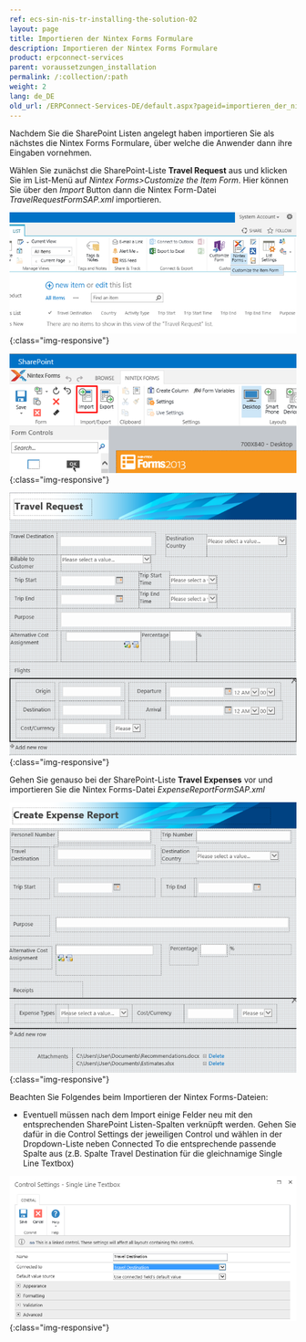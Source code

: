 ```yaml
---
ref: ecs-sin-nis-tr-installing-the-solution-02
layout: page
title: Importieren der Nintex Forms Formulare
description: Importieren der Nintex Forms Formulare
product: erpconnect-services
parent: voraussetzungen_installation
permalink: /:collection/:path
weight: 2
lang: de_DE
old_url: /ERPConnect-Services-DE/default.aspx?pageid=importieren_der_nintex_forms_formulare
---
```


Nachdem Sie die SharePoint Listen angelegt haben importieren Sie als nächstes die Nintex Forms Formulare, über welche die Anwender dann ihre Eingaben vornehmen.

Wählen Sie zunächst die SharePoint-Liste **Travel Request** aus und klicken Sie im List-Menü auf *Nintex Forms>Customize the Item Form*. 
Hier können Sie über den *Import* Button dann die Nintex Form-Datei *TravelRequestFormSAP.xml*  importieren.

![ECS-Nintex-TravelScenarios5](/img/content/ECS-Nintex-TravelScenarios5.png){:class="img-responsive"}

![ECS-Nintex-TravelScenarios6](/img/content/ECS-Nintex-TravelScenarios6.png){:class="img-responsive"}

![ECS-Nintex-TravelScenarios7](/img/content/ECS-Nintex-TravelScenarios7.png){:class="img-responsive"}

Gehen Sie genauso bei der SharePoint-Liste **Travel Expenses** vor und importieren Sie die Nintex Forms-Datei *ExpenseReportFormSAP.xml*

![ECS-Nintex-TravelScenarios8](/img/content/ECS-Nintex-TravelScenarios8.png){:class="img-responsive"}

Beachten Sie Folgendes beim Importieren der Nintex Forms-Dateien:

- Eventuell müssen nach dem Import einige Felder neu mit den entsprechenden SharePoint Listen-Spalten verknüpft werden. Gehen Sie dafür in die Control Settings der jeweiligen Control und wählen in der Dropdown-Liste neben Connected To die entsprechende passende Spalte aus (z.B. Spalte Travel Destination für die gleichnamige Single Line Textbox)

![ECS-Nintex-TravelScenarios9](/img/content/ECS-Nintex-TravelScenarios9.png){:class="img-responsive"}
